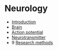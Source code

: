 # Neurology

- [Introduction](introduction)
- [Brain](brain)
- [Action potential](action-potential)
- [Neurotransmitter](neurotransmitter)
- 9 [Research methods](research-methods)